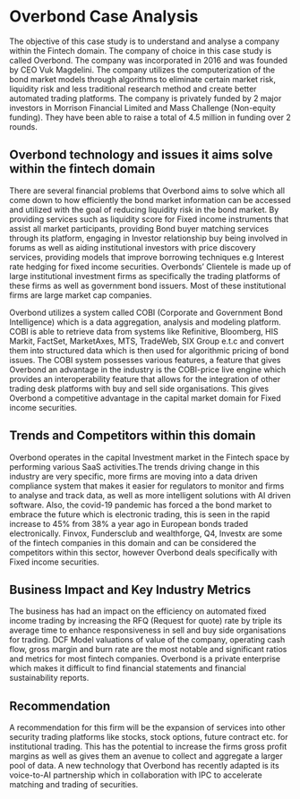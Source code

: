 # Overbond Case Analysis


The objective of this case study is to understand and analyse a company within the Fintech domain. The company of choice in this case study is called Overbond. The company was incorporated in 2016 and was founded by CEO Vuk Magdelini. The company utilizes the computerization of the bond market models through algorithms to eliminate certain market risk, liquidity risk and less traditional research method and create better automated trading platforms. The company is privately funded by 2 major investors in Morrison Financial Limited and Mass Challenge (Non-equity funding). They have been able to raise a total of 4.5 million in funding over 2 rounds.

## Overbond technology and issues it aims solve within the fintech domain

There are several financial problems that Overbond aims to solve which all come down to how efficiently the bond market information can be accessed and utilized with the goal of reducing liquidity risk in the bond market. By providing services such as liquidity score for Fixed income instruments that assist all market participants, providing Bond buyer matching services through its platform, engaging in Investor relationship buy being involved in forums as well as aiding institutional investors with price discovery services, providing models that improve borrowing techniques e.g Interest rate hedging for fixed income securities. Overbonds’ Clientele is made up of large institutional investment firms as specifically the trading platforms of these firms as well as government bond issuers. Most of these institutional firms are large market cap companies.

Overbond utilizes a system called COBI (Corporate and Government Bond Intelligence) which is a data aggregation, analysis and modeling platform. COBI is able to retrieve data from systems like Refinitive, Bloomberg, HIS Markit, FactSet, MarketAxes, MTS, TradeWeb, SIX Group e.t.c and convert them into structured data which is then used for algorithmic pricing of bond issues. The COBI system possesses various features, a feature that gives Overbond an advantage in the industry is the COBI-price live engine which provides an interoperability feature that allows for the integration of other trading desk platforms with buy and sell side organisations. This gives Overbond a competitive advantage in the capital market domain for Fixed income securities.

## Trends and Competitors within this domain

Overbond operates in the capital Investment market in the Fintech space by performing various SaaS activities.The trends driving change in this industry are very specific, more firms are moving into a data driven compliance system that makes it easier for regulators to monitor and firms to analyse and track data, as well as more intelligent solutions with AI driven software. Also, the covid-19 pandemic has forced a the bond market to embrace the future which is electronic trading, this is seen in the rapid increase to 45% from 38% a year ago in European bonds traded electronically. Finvox, Fundersclub and wealthforge, Q4, Investx are some of the fintech companies in this domain and can be considered the competitors within this sector, however Overbond deals specifically with Fixed income securities.

## Business Impact and Key Industry Metrics

The business has had an impact on the efficiency on automated fixed income trading by increasing the RFQ (Request for quote) rate by triple its average time to enhance responsiveness in sell and buy side organisations for trading. 
DCF Model valuations of value of the company, operating cash flow, gross margin and burn rate are the most notable and significant ratios and metrics for most fintech companies. Overbond is a private enterprise which makes it difficult to find financial statements and financial sustainability reports.

## Recommendation

A recommendation for this firm will be the expansion of services into other security trading platforms like stocks, stock options, future contract etc. for institutional trading. This has the potential to increase the firms gross profit margins as well as gives them an avenue to collect and aggregate a larger pool of data. A new technology that Overbond has recently adapted is its voice-to-AI partnership which in collaboration with IPC to accelerate matching and trading of securities.  





